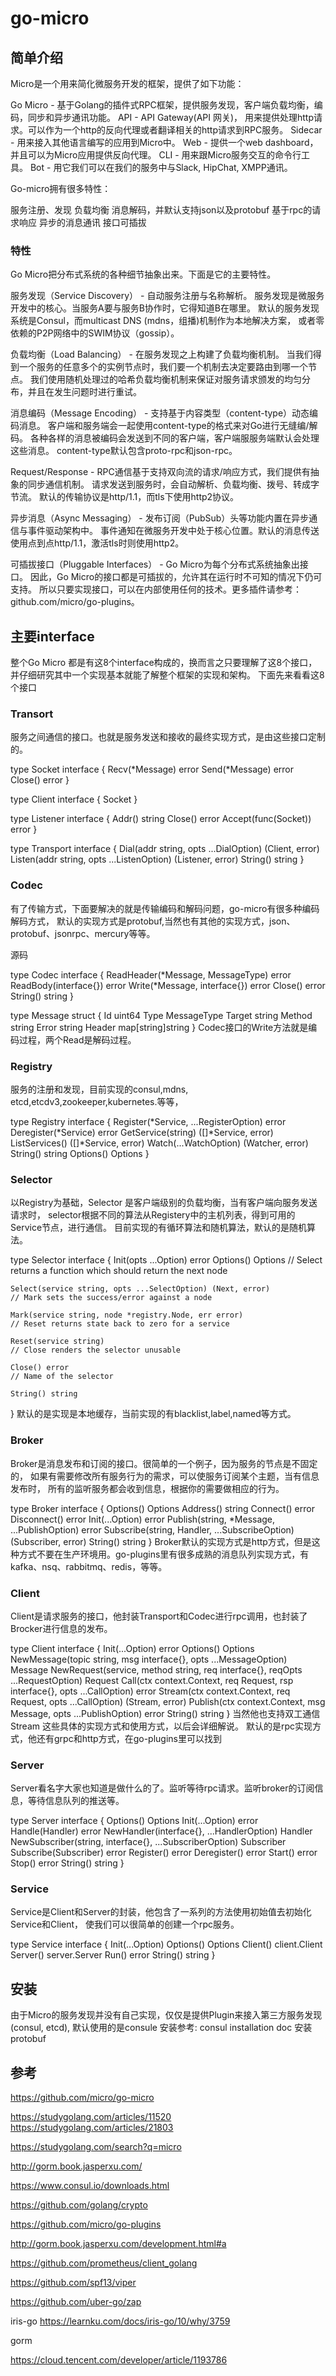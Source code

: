 # go-micro


## 简单介绍

Micro是一个用来简化微服务开发的框架，提供了如下功能：

Go Micro - 基于Golang的插件式RPC框架，提供服务发现，客户端负载均衡，编码，同步和异步通讯功能。
API - API Gateway(API 网关)， 用来提供处理http请求。可以作为一个http的反向代理或者翻译相关的http请求到RPC服务。
Sidecar - 用来接入其他语言编写的应用到Micro中。
Web - 提供一个web dashboard，并且可以为Micro应用提供反向代理。
CLI - 用来跟Micro服务交互的命令行工具。
Bot - 用它我们可以在我们的服务中与Slack, HipChat, XMPP通讯。

Go-micro拥有很多特性：

服务注册、发现
负载均衡
消息解码，并默认支持json以及protobuf
基于rpc的请求响应
异步的消息通讯
接口可插拔

### 特性

Go Micro把分布式系统的各种细节抽象出来。下面是它的主要特性。

服务发现（Service Discovery） - 自动服务注册与名称解析。
    服务发现是微服务开发中的核心。当服务A要与服务B协作时，它得知道B在哪里。
    默认的服务发现系统是Consul，而multicast DNS (mdns，组播)机制作为本地解决方案，
    或者零依赖的P2P网络中的SWIM协议（gossip）。

负载均衡（Load Balancing） - 在服务发现之上构建了负载均衡机制。
    当我们得到一个服务的任意多个的实例节点时，我们要一个机制去决定要路由到哪一个节点。
    我们使用随机处理过的哈希负载均衡机制来保证对服务请求颁发的均匀分布，并且在发生问题时进行重试。

消息编码（Message Encoding） - 支持基于内容类型（content-type）动态编码消息。
    客户端和服务端会一起使用content-type的格式来对Go进行无缝编/解码。
    各种各样的消息被编码会发送到不同的客户端，客户端服服务端默认会处理这些消息。
    content-type默认包含proto-rpc和json-rpc。

Request/Response - RPC通信基于支持双向流的请求/响应方式，我们提供有抽象的同步通信机制。
    请求发送到服务时，会自动解析、负载均衡、拨号、转成字节流。
    默认的传输协议是http/1.1，而tls下使用http2协议。

异步消息（Async Messaging） - 发布订阅（PubSub）头等功能内置在异步通信与事件驱动架构中。
    事件通知在微服务开发中处于核心位置。默认的消息传送使用点到点http/1.1，激活tls时则使用http2。

可插拔接口（Pluggable Interfaces） - Go Micro为每个分布式系统抽象出接口。
    因此，Go Micro的接口都是可插拔的，允许其在运行时不可知的情况下仍可支持。
    所以只要实现接口，可以在内部使用任何的技术。更多插件请参考：github.com/micro/go-plugins。

## 主要interface

整个Go Micro 都是有这8个interface构成的，换而言之只要理解了这8个接口，
并仔细研究其中一个实现基本就能了解整个框架的实现和架构。
下面先来看看这8个接口

### Transort

服务之间通信的接口。也就是服务发送和接收的最终实现方式，是由这些接口定制的。

type Socket interface {
    Recv(*Message) error
    Send(*Message) error
    Close() error
}

type Client interface {
    Socket
}

type Listener interface {
    Addr() string
    Close() error
    Accept(func(Socket)) error
}

type Transport interface {
    Dial(addr string, opts ...DialOption) (Client, error)
    Listen(addr string, opts ...ListenOption) (Listener, error)
    String() string
}

### Codec

有了传输方式，下面要解决的就是传输编码和解码问题，go-micro有很多种编码解码方式，
默认的实现方式是protobuf,当然也有其他的实现方式，json、protobuf、jsonrpc、mercury等等。

源码


type Codec interface {
    ReadHeader(*Message, MessageType) error
    ReadBody(interface{}) error
    Write(*Message, interface{}) error
    Close() error
    String() string
}

type Message struct {
    Id     uint64
    Type   MessageType
    Target string
    Method string
    Error  string
    Header map[string]string
}
Codec接口的Write方法就是编码过程，两个Read是解码过程。

### Registry

服务的注册和发现，目前实现的consul,mdns, etcd,etcdv3,zookeeper,kubernetes.等等，

type Registry interface {
    Register(*Service, ...RegisterOption) error
    Deregister(*Service) error
    GetService(string) ([]*Service, error)
    ListServices() ([]*Service, error)
    Watch(...WatchOption) (Watcher, error)
    String() string
    Options() Options
}

### Selector

以Registry为基础，Selector 是客户端级别的负载均衡，当有客户端向服务发送请求时， 
selector根据不同的算法从Registery中的主机列表，得到可用的Service节点，进行通信。
目前实现的有循环算法和随机算法，默认的是随机算法。

type Selector interface {
    Init(opts ...Option) error
    Options() Options
    // Select returns a function which should return the next node
    
    Select(service string, opts ...SelectOption) (Next, error)
    // Mark sets the success/error against a node
    
    Mark(service string, node *registry.Node, err error)
    // Reset returns state back to zero for a service
    
    Reset(service string)
    // Close renders the selector unusable
    
    Close() error
    // Name of the selector
    
    String() string
}
默认的是实现是本地缓存，当前实现的有blacklist,label,named等方式。

### Broker

Broker是消息发布和订阅的接口。很简单的一个例子，因为服务的节点是不固定的，
如果有需要修改所有服务行为的需求，可以使服务订阅某个主题，当有信息发布时，
所有的监听服务都会收到信息，根据你的需要做相应的行为。

type Broker interface {
    Options() Options
    Address() string
    Connect() error
    Disconnect() error
    Init(...Option) error
    Publish(string, *Message, ...PublishOption) error
    Subscribe(string, Handler, ...SubscribeOption) (Subscriber, error)
    String() string
}
Broker默认的实现方式是http方式，但是这种方式不要在生产环境用。go-plugins里有很多成熟的消息队列实现方式，有kafka、nsq、rabbitmq、redis，等等。

### Client

Client是请求服务的接口，他封装Transport和Codec进行rpc调用，也封装了Brocker进行信息的发布。

type Client interface {
    Init(...Option) error
    Options() Options
    NewMessage(topic string, msg interface{}, opts ...MessageOption) Message
    NewRequest(service, method string, req interface{}, reqOpts ...RequestOption) Request
    Call(ctx context.Context, req Request, rsp interface{}, opts ...CallOption) error
    Stream(ctx context.Context, req Request, opts ...CallOption) (Stream, error)
    Publish(ctx context.Context, msg Message, opts ...PublishOption) error
    String() string
}
当然他也支持双工通信 Stream 这些具体的实现方式和使用方式，以后会详细解说。
默认的是rpc实现方式，他还有grpc和http方式，在go-plugins里可以找到

### Server

Server看名字大家也知道是做什么的了。监听等待rpc请求。监听broker的订阅信息，等待信息队列的推送等。

type Server interface {
    Options() Options
    Init(...Option) error
    Handle(Handler) error
    NewHandler(interface{}, ...HandlerOption) Handler
    NewSubscriber(string, interface{}, ...SubscriberOption) Subscriber
    Subscribe(Subscriber) error
    Register() error
    Deregister() error
    Start() error
    Stop() error
    String() string
}

### Service

Service是Client和Server的封装，他包含了一系列的方法使用初始值去初始化Service和Client，
使我们可以很简单的创建一个rpc服务。

type Service interface {
    Init(...Option)
    Options() Options
    Client() client.Client
    Server() server.Server
    Run() error
    String() string
}

## 安装

由于Micro的服务发现并没有自己实现，仅仅是提供Plugin来接入第三方服务发现(consul, etcd), 默认使用的是consule
安装参考: consul installation doc
安装protobuf

## 参考

https://github.com/micro/go-micro

https://studygolang.com/articles/11520
https://studygolang.com/articles/21803

https://studygolang.com/search?q=micro

http://gorm.book.jasperxu.com/

https://www.consul.io/downloads.html

https://github.com/golang/crypto

https://github.com/micro/go-plugins

http://gorm.book.jasperxu.com/development.html#a

https://github.com/prometheus/client_golang

https://github.com/spf13/viper

https://github.com/uber-go/zap

iris-go
https://learnku.com/docs/iris-go/10/why/3759

gorm

https://cloud.tencent.com/developer/article/1193786

